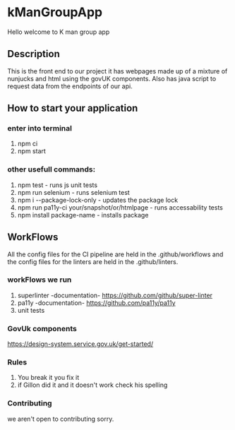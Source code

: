 # kManGroupApp
Hello welcome to K man group app

## Description 

This is the front end to our project it has webpages made up of a mixture of nunjucks and html using the govUK components. Also has java script to request data from the endpoints of our api. 

## How to start your application 

### enter into terminal 

1. npm ci
2. npm start 

### other usefull commands:

1. npm test - runs js unit tests
2. npm run selenium - runs selenium test
3. npm i --package-lock-only - updates the package lock 
4. npm run pa11y-ci your/snapshot/or/htmlpage - runs accessability tests
5. npm install package-name - installs package

## WorkFlows

All the config files for the CI pipeline are held in the .github/workflows and the config files for the linters are held in the .github/linters.

### workFlows we run

1. superlinter -documentation- https://github.com/github/super-linter
2. pa11y -documentation- https://github.com/pa11y/pa11y
3. unit tests

### GovUk components

https://design-system.service.gov.uk/get-started/

### Rules

1. You break it you fix it 
2. if Gillon did it and it doesn't work check his spelling

### Contributing

we aren't open to contributing sorry.
